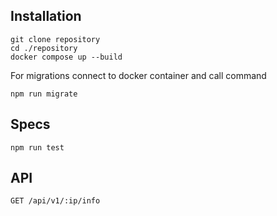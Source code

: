 ## Installation

```
git clone repository
cd ./repository
docker compose up --build
```

For migrations connect to docker container and call command

```
npm run migrate
```

## Specs

```
npm run test
```

## API

```
GET /api/v1/:ip/info
```
